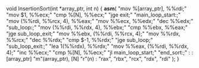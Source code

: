 void InsertionSort(int *array_ptr, int n) {
    __asm__(
            "mov %[array_ptr], %%rdi;"
            "mov $1, %%ecx;"
            "cmp %[N], %%ecx;"
            "jge exit;"
            "main_loop_start:;"
            "mov (%%rdi, %%rcx, 4), %%eax;"
            "mov %%ecx, %%edx;"
            "dec %%edx;"
            "sub_loop:;"
            "mov (%%rdi, %%rdx, 4), %%ebx;"
            "cmp %%ebx, %%eax;"
            "jge sub_loop_exit;"
            "mov %%ebx, (%%rdi, %%rcx, 4);"
            "mov %%rdx, %%rcx;"
            "dec %%rdx;"
            "cmp $-1, %%rdx;"
            "jge sub_loop;"
            "sub_loop_exit:;"
            "lea 1(%%rdx), %%rdx;"
            "mov %%eax, (%%rdi, %%rdx, 4);"
            "inc %%ecx;"
            "cmp %[N], %%ecx;"
            "jl main_loop_start;"
            "end_sort:;"
            :
            : [array_ptr] "m"(array_ptr), [N] "r"(n)
    : "rax", "rbx", "rcx", "rdx", "rdi"
    );
}